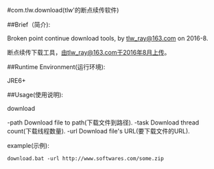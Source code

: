 #com.tlw.download(tlw'的断点续传软件)

##Brief（简介):

Broken point continue download tools, by tlw_ray@163.com on 2016-8.

断点续传下载工具，由tlw_ray@163.com于2016年8月上传。

##Runtime Environment(运行环境):

JRE6+

##Usage(使用说明): 

download

 -path <path>   Download file to path(下载文件到路径).
 -task <task>   Download thread count(下载线程数量).
 -url <url>     Download file's URL(要下载文件的URL).


example(示例):

	download.bat -url http://www.softwares.com/some.zip
